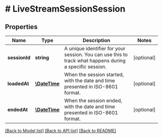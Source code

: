 # # LiveStreamSessionSession

## Properties

Name | Type | Description | Notes
------------ | ------------- | ------------- | -------------
**sessionId** | **string** | A unique identifier for your session. You can use this to track what happens during a specific session. | [optional]
**loadedAt** | [**\DateTime**](\DateTime.md) | When the session started, with the date and time presented in ISO-8601 format. | [optional]
**endedAt** | [**\DateTime**](\DateTime.md) | When the session ended, with the date and time presented in ISO-8601 format. | [optional]

[[Back to Model list]](../../README.md#models) [[Back to API list]](../../README.md#endpoints) [[Back to README]](../../README.md)
